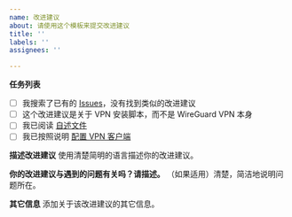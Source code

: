 ```yaml
---
name: 改进建议
about: 请使用这个模板来提交改进建议
title: ''
labels: ''
assignees: ''

---
```


**任务列表**

- [ ] 我搜索了已有的 [Issues](https://github.com/hwdsl2/wireguard-install/issues?q=is%3Aissue)，没有找到类似的改进建议
- [ ] 这个改进建议是关于 VPN 安装脚本，而不是 WireGuard VPN 本身
- [ ] 我已阅读 [自述文件](https://github.com/hwdsl2/wireguard-install/blob/master/README-zh.md)
- [ ] 我已按照说明 [配置 VPN 客户端](https://github.com/hwdsl2/wireguard-install/blob/master/docs/clients-zh.md)

**描述改进建议**
使用清楚简明的语言描述你的改进建议。

**你的改进建议与遇到的问题有关吗？请描述。**
（如果适用）清楚，简洁地说明问题所在。

**其它信息**
添加关于该改进建议的其它信息。
